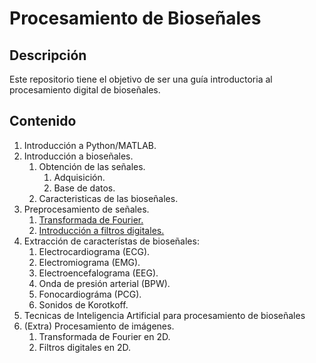 # Procesamiento de Bioseñales

## Descripción
Este repositorio tiene el objetivo de ser una guía introductoria al procesamiento digital de bioseñales.

## Contenido
1. Introducción a Python/MATLAB.
2. Introducción a bioseñales.
    1. Obtención de las señales.
        1. Adquisición.
        2. Base de datos.
    2. Caracteristicas de las bioseñales.
3. Preprocesamiento de señales.
    1. [Transformada de Fourier.](./3_prepocesamiento/1_transformada_fourier.ipynb)
    2. [Introducción a filtros digitales.](./3_prepocesamiento/2_filtros_digitales.ipynb)
4. Extracción de característas de bioseñales:
    1. Electrocardiograma (ECG).
    2. Electromiograma (EMG).
    3. Electroencefalograma (EEG).
    4. Onda de presión arterial (BPW).
    5. Fonocardiográma (PCG).
    6. Sonidos de Korotkoff.
5. Tecnicas de Inteligencia Artificial para procesamiento de bioseñales
6. (Extra) Procesamiento de imágenes.
    1. Transformada de Fourier en 2D.
    2. Filtros digitales en 2D.